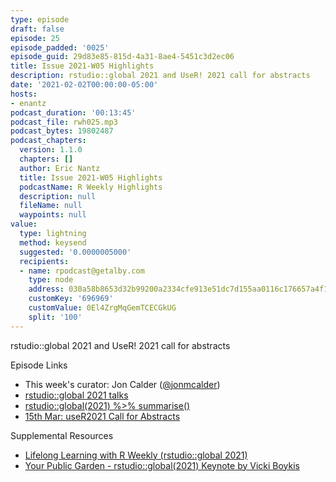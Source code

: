 ```yaml
---
type: episode
draft: false
episode: 25
episode_padded: '0025'
episode_guid: 29d83e85-815d-4a31-8ae4-5451c3d2ec06
title: Issue 2021-W05 Highlights
description: rstudio::global 2021 and UseR! 2021 call for abstracts
date: '2021-02-02T00:00:00-05:00'
hosts:
- enantz
podcast_duration: '00:13:45'
podcast_file: rwh025.mp3
podcast_bytes: 19802487
podcast_chapters:
  version: 1.1.0
  chapters: []
  author: Eric Nantz
  title: Issue 2021-W05 Highlights
  podcastName: R Weekly Highlights
  description: null
  fileName: null
  waypoints: null
value:
  type: lightning
  method: keysend
  suggested: '0.0000005000'
  recipients:
  - name: rpodcast@getalby.com
    type: node
    address: 030a58b8653d32b99200a2334cfe913e51dc7d155aa0116c176657a4f1722677a3
    customKey: '696969'
    customValue: 0El4ZrgMqGemTCECGkUG
    split: '100'
---
```

rstudio::global 2021 and UseR! 2021 call for abstracts

Episode Links

-   This week's curator: Jon Calder (<a href="https://twitter.com/jonmcalder" rel="nofollow">@jonmcalder</a>)
-   <a href="https://rstudio.com/resources/rstudioglobal-2021/" rel="nofollow">rstudio::global 2021 talks</a>
-   <a href="https://clarewest.github.io/blog/post/rstudio-global-2021-summarise/" rel="nofollow">rstudio::global(2021) %&gt;% summarise()</a>
-   <a href="https://user2021.r-project.org/participation/call-for-abstracts/" rel="nofollow">15th Mar: useR2021 Call for Abstracts</a>

Supplemental Resources

-   <a href="https://rstudio.com/resources/rstudioglobal-2021/lifelong-learning-with-r-weekly/" rel="nofollow">Lifelong Learning with R Weekly (rstudio::global 2021)</a>
-   <a href="https://docs.google.com/presentation/d/1RZqE43Y3fWEExGwL3jAZD7uQPDUnt53UZj0GgWo6RtQ/edit#slide=id.g6fe1a5a715_4_4744" rel="nofollow">Your Public Garden - rstudio::global(2021) Keynote by Vicki Boykis</a>
